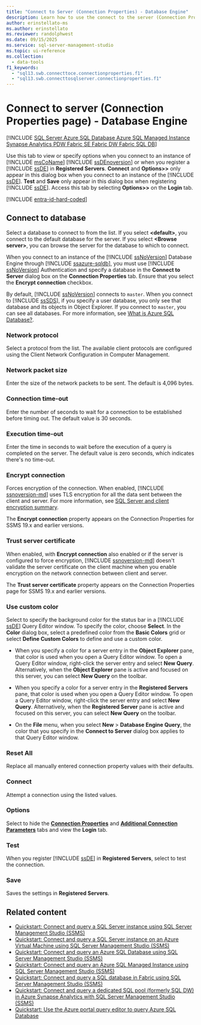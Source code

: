 ```yaml
---
title: "Connect to Server (Connection Properties) - Database Engine"
description: Learn how to use the connect to the server (Connection Properties page) in the database engine to manage your SQL Server connections and settings.
author: erinstellato-ms
ms.author: erinstellato
ms.reviewer: randolphwest
ms.date: 09/15/2025
ms.service: sql-server-management-studio
ms.topic: ui-reference
ms.collection:
  - data-tools
f1_keywords:
  - "sql13.swb.connecttoce.connectionproperties.f1"
  - "sql13.swb.connecttosqlserver.connectionproperties.f1"
---
```


# Connect to server (Connection Properties page) - Database Engine

[!INCLUDE [SQL Server Azure SQL Database Azure SQL Managed Instance Synapse Analytics PDW Fabric SE Fabric DW Fabric SQL DB](../includes/applies-to-version/sql-asdb-asdbmi-asa-pdw-fabricse-fabricdw-fabricsqldb.md)]

Use this tab to view or specify options when you connect to an instance of [!INCLUDE [msCoName](../includes/msconame-md.md)] [!INCLUDE [ssDEnoversion](../includes/ssdenoversion-md.md)] or when you register a [!INCLUDE [ssDE](../includes/ssde-md.md)] in **Registered Servers**. **Connect** and **Options>>** only appear in this dialog box when you connect to an instance of the [!INCLUDE [ssDE](../includes/ssde-md.md)]. **Test** and **Save** only appear in this dialog box when registering [!INCLUDE [ssDE](../includes/ssde-md.md)]. Access this tab by selecting **Options>>** on the **Login** tab.

[!INCLUDE [entra-id-hard-coded](../includes/entra-id-hard-coded.md)]

## Connect to database

Select a database to connect to from the list. If you select **\<default>**, you connect to the default database for the server. If you select **\<Browse server>**, you can browse the server for the database to which to connect.

When you connect to an instance of the [!INCLUDE [ssNoVersion](../includes/ssnoversion-md.md)] Database Engine through [!INCLUDE [ssazure-sqldb](../includes/ssazure-sqldb.md)], you must use [!INCLUDE [ssNoVersion](../includes/ssnoversion-md.md)] Authentication and specify a database in the **Connect to Server** dialog box on the **Connection Properties** tab. Ensure that you select the **Encrypt connection** checkbox.

By default, [!INCLUDE [ssNoVersion](../includes/ssnoversion-md.md)] connects to `master`. When you connect to [!INCLUDE [ssSDS](../includes/sssds-md.md)], if you specify a user database, you only see that database and its objects in Object Explorer. If you connect to `master`, you can see all databases. For more information, see [What is Azure SQL Database?](/azure/sql-database/sql-database-technical-overview).

### Network protocol

Select a protocol from the list. The available client protocols are configured using the Client Network Configuration in Computer Management.

### Network packet size

Enter the size of the network packets to be sent. The default is 4,096 bytes.

### Connection time-out

Enter the number of seconds to wait for a connection to be established before timing out. The default value is 30 seconds.

### Execution time-out

Enter the time in seconds to wait before the execution of a query is completed on the server. The default value is zero seconds, which indicates there's no time-out.

### Encrypt connection

Forces encryption of the connection. When enabled, [!INCLUDE [ssnoversion-md](../includes/ssnoversion-md.md)] uses TLS encryption for all the data sent between the client and server. For more information, see [SQL Server and client encryption summary](/sql/database-engine/configure-windows/sql-server-and-client-encryption-summary).

The **Encrypt connection** property appears on the Connection Properties for SSMS 19.x and earlier versions.

### Trust server certificate

When enabled, with **Encrypt connection** also enabled or if the server is configured to force encryption, [!INCLUDE [ssnoversion-md](../includes/ssnoversion-md.md)] doesn't validate the server certificate on the client machine when you enable encryption on the network connection between client and server.

The **Trust server certificate** property appears on the Connection Properties page for SSMS 19.x and earlier versions.

### Use custom color

Select to specify the background color for the status bar in a [!INCLUDE [ssDE](../includes/ssde-md.md)] Query Editor window. To specify the color, choose **Select**. In the **Color** dialog box, select a predefined color from the **Basic Colors** grid or select **Define Custom Colors** to define and use a custom color.

- When you specify a color for a server entry in the **Object Explorer** pane, that color is used when you open a Query Editor window. To open a Query Editor window, right-click the server entry and select **New Query**. Alternatively, when the **Object Explorer** pane is active and focused on this server, you can select **New Query** on the toolbar.

- When you specify a color for a server entry in the **Registered Servers** pane, that color is used when you open a Query Editor window. To open a Query Editor window, right-click the server entry and select **New Query**. Alternatively, when the **Registered Server** pane is active and focused on this server, you can select **New Query** on the toolbar.

- On the **File** menu, when you select **New** > **Database Engine Query**, the color that you specify in the **Connect to Server** dialog box applies to that Query Editor window.

### Reset All

Replace all manually entered connection property values with their defaults.

### Connect

Attempt a connection using the listed values.

### Options

Select to hide the **[Connection Properties](/dotnet/api/microsoft.data.sqlclient.sqlconnection.connectionstring)** and **[Additional Connection Parameters](connect-to-server-additional-connection-parameters-page-database-engine.md)** tabs and view the **Login** tab.

### Test

When you register [!INCLUDE [ssDE](../includes/ssde-md.md)] in **Registered Servers**, select to test the connection.

### Save

Saves the settings in **Registered Servers**.

## Related content

- [Quickstart: Connect and query a SQL Server instance using SQL Server Management Studio (SSMS)](../quickstarts/ssms-connect-query-sql-server.md)
- [Quickstart: Connect and query a SQL Server instance on an Azure Virtual Machine using SQL Server Management Studio (SSMS)](../quickstarts/ssms-connect-query-sql-server-azure-vm.md)
- [Quickstart: Connect and query an Azure SQL Database using SQL Server Management Studio (SSMS)](../quickstarts/ssms-connect-query-azure-sql-database.md)
- [Quickstart: Connect and query an Azure SQL Managed Instance using SQL Server Management Studio (SSMS)](../quickstarts/ssms-connect-query-azure-sql-managed-instance.md)
- [Quickstart: Connect and query a SQL database in Fabric using SQL Server Management Studio (SSMS)](../quickstarts/ssms-connect-query-sql-database-fabric.md)
- [Quickstart: Connect and query a dedicated SQL pool (formerly SQL DW) in Azure Synapse Analytics with SQL Server Management Studio (SSMS)](../quickstarts/ssms-connect-query-azure-synapse-analytics.md)
- [Quickstart: Use the Azure portal query editor to query Azure SQL Database](/azure/azure-sql/database/connect-query-portal)
